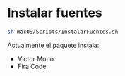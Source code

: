 # Instalar fuentes

```sh
sh macOS/Scripts/InstalarFuentes.sh
```

Actualmente el paquete instala:
- Victor Mono
- Fira Code
